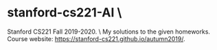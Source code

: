 # stanford-cs221-AI \
Stanford CS221 Fall 2019-2020. \ 
My solutions to the given homeworks. \
Course website: https://stanford-cs221.github.io/autumn2019/. 
